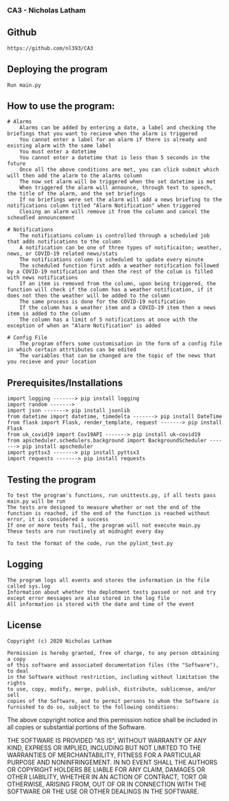 ### CA3 - Nicholas Latham

## Github
	https://github.com/nl393/CA3

## Deploying the program
	Run main.py

## How to use the program:
	# Alarms
		Alarms can be added by entering a date, a label and checking the briefings that you want to recieve when the alarm is triggered
		You cannot enter a label for an alarm if there is already and existing alarm with the same label
		You must enter a datetime
		You cannot enter a datetime that is less than 5 seconds in the future
		Once all the above conditions are met, you can click submit which will then add the alarm to the alarms column
		The now set alarm will be triggered when the set datetime is met
		When triggered the alarm will announce, through text to speech, the title of the alarm, and the set briefings
		If no briefings were set the alarm will add a news briefing to the notifications column titled "Alarm Notification" when triggered
		Closing an alarm will remove it from the column and cancel the scheudled announcement
	
	# Notifications
		The notifications column is controlled through a scheduled job that adds notifications to the column
		A notification can be one of three types of notificaiton; weather, news, or COVID-19 related news/stats
		The notifications column is scheduled to update every minute
		The scheduled function first adds a weather notification followed by a COVID-19 notification and then the rest of the colum is filled with news notifications
		If an item is removed from the column, upon being triggered, the function will check if the column has a weather notification, if it does not then the weather will be added to the column
		The same process is done for the COVID-19 notification
		If the column has a weather item and a COVID-19 item then a news item is added to the column
		The column has a limit of 5 notifications at once with the exception of when an "Alarm Notification" is added

	# Config File
		The program offers some customisation in the form of a config file in which certain attrtibutes can be edited
		The variables that can be changed are the topic of the news that you recieve and your location

## Prerequisites/Installations
	import logging -------> pip install logging
	import random -------> 
	import json -------> pip install jsonlib
	from datetime import datetime, timedelta -------> pip install DateTime
	from flask import Flask, render_template, request -------> pip install Flask
	from uk_covid19 import Cov19API -------> pip install uk-covid19
	from apscheduler.schedulers.background import BackgroundScheduler -------> pip install apscheduler
	import pyttsx3 -------> pip install pyttsx3
	import requests -------> pip install requests

## Testing the program
	To test the program's functions, run unittests.py, if all tests pass main.py will be run
	The tests are designed to measure whether or not the end of the function is reached, if the end of the function is reached without error, it is considered a success
	If one or more tests fail, the program will not execute main.py
	These tests are run routinely at midnight every day

	To test the format of the code, run the pylint_test.py

## Logging
	The program logs all events and stores the information in the file called sys.log
	Information about whether the deplotment tests passed or not and try except error messages are also stored in the log file
	All information is stored with the date and time of the event

## License
	Copyright (c) 2020 Nicholas Latham

	Permission is hereby granted, free of charge, to any person obtaining a copy
	of this software and associated documentation files (the "Software"), to deal
	in the Software without restriction, including without limitation the rights
	to use, copy, modify, merge, publish, distribute, sublicense, and/or sell
	copies of the Software, and to permit persons to whom the Software is
	furnished to do so, subject to the following conditions:

The above copyright notice and this permission notice shall be included in all
copies or substantial portions of the Software.

THE SOFTWARE IS PROVIDED "AS IS", WITHOUT WARRANTY OF ANY KIND, EXPRESS OR
IMPLIED, INCLUDING BUT NOT LIMITED TO THE WARRANTIES OF MERCHANTABILITY,
FITNESS FOR A PARTICULAR PURPOSE AND NONINFRINGEMENT. IN NO EVENT SHALL THE
AUTHORS OR COPYRIGHT HOLDERS BE LIABLE FOR ANY CLAIM, DAMAGES OR OTHER
LIABILITY, WHETHER IN AN ACTION OF CONTRACT, TORT OR OTHERWISE, ARISING FROM,
OUT OF OR IN CONNECTION WITH THE SOFTWARE OR THE USE OR OTHER DEALINGS IN THE
SOFTWARE.
